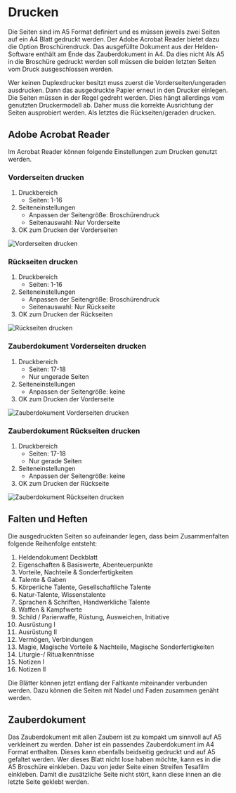 # Drucken

Die Seiten sind im A5 Format definiert und es müssen jeweils zwei Seiten auf ein A4 Blatt gedruckt werden. 
Der Adobe Acrobat Reader bietet dazu die Option Broschürendruck. 
Das ausgefüllte Dokument aus der Helden-Software enthält am Ende das Zauberdokument in A4. 
Da dies nicht Als A5 in die Broschüre gedruckt werden soll müssen die beiden letzten Seiten vom Druck ausgeschlossen werden. 

Wer keinen Duplexdrucker besitzt muss zuerst die Vorderseiten/ungeraden ausdrucken. 
Dann das ausgedruckte Papier erneut in den Drucker einlegen. Die Seiten müssen in der Regel gedreht werden. 
Dies hängt allerdings vom genutzten Druckermodell ab. Daher muss die korrekte Ausrichtung der Seiten ausprobiert werden. 
Als letztes die Rückseiten/geraden drucken. 

## Adobe Acrobat Reader

Im Acrobat Reader können folgende Einstellungen zum Drucken genutzt werden.

### Vorderseiten drucken

1. Druckbereich
    * Seiten: 1-16
2. Seiteneinstellungen
    * Anpassen der Seitengröße: Broschürendruck
    * Seitenauswahl: Nur Vorderseite
4. OK zum Drucken der Vorderseiten

![Vorderseiten drucken](images/print/print1.png "Vorderseiten drucken")

### Rückseiten drucken

1. Druckbereich
    * Seiten: 1-16
2. Seiteneinstellungen
    * Anpassen der Seitengröße: Broschürendruck
    * Seitenauswahl: Nur Rückseite
4. OK zum Drucken der Rückseiten

![Rückseiten drucken](images/print/print2.png "Rückseiten drucken")

### Zauberdokument Vorderseiten drucken

1. Druckbereich
    * Seiten: 17-18
    * Nur ungerade Seiten
2. Seiteneinstellungen
    * Anpassen der Seitengröße: keine
4. OK zum Drucken der Vorderseite

![Zauberdokument Vorderseiten drucken](images/print/print3.png "Zauberdokument Vorderseiten drucken")

### Zauberdokument Rückseiten drucken

1. Druckbereich
    * Seiten: 17-18
    * Nur gerade Seiten
2. Seiteneinstellungen
    * Anpassen der Seitengröße: keine
4. OK zum Drucken der Rückseite

![Zauberdokument Rückseiten drucken](images/print/print4.png "Zauberdokument Rückseiten drucken")

## Falten und Heften

Die ausgedruckten Seiten so aufeinander legen, dass beim Zusammenfalten folgende Reihenfolge entsteht: 

1. Heldendokument Deckblatt
2. Eigenschaften & Basiswerte, Abenteuerpunkte
3. Vorteile, Nachteile & Sonderfertigkeiten
4. Talente & Gaben
5. Körperliche Talente, Gesellschaftliche Talente
6. Natur-Talente, Wissenstalente
7. Sprachen & Schriften, Handwerkliche Talente
8. Waffen & Kampfwerte
9. Schild / Parierwaffe, Rüstung, Ausweichen, Initiative
10. Ausrüstung I
11. Ausrüstung II
12. Vermögen, Verbindungen
13. Magie, Magische Vorteile & Nachteile, Magische Sonderfertigkeiten
14. Liturgie-/ Ritualkenntnisse
15. Notizen I
16. Notizen II

Die Blätter können jetzt entlang der Faltkante miteinander verbunden werden. Dazu können die Seiten mit Nadel und Faden zusammen genäht werden. 

## Zauberdokument

Das Zauberdokument mit allen Zaubern ist zu kompakt um sinnvoll auf A5 verkleinert zu werden. 
Daher ist ein passendes Zauberdokument im A4 Format enthalten. Dieses kann ebenfalls beidseitig gedruckt und auf A5 gefaltet werden. 
Wer dieses Blatt nicht lose haben möchte, kann es in die A5 Broschüre einkleben. Dazu von jeder Seite einen Streifen Tesafilm einkleben. 
Damit die zusätzliche Seite nicht stört, kann diese innen an die letzte Seite geklebt werden. 
